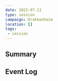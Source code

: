 ```yaml
---
date: 2023-07-11
type: session
campaign: Drakkenheim
location: []
tags:
 - session
---
```



## Summary

## Event Log




